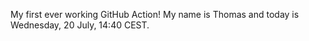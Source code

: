 My first ever working GitHub Action!
My name is Thomas and today is Wednesday, 20 July, 14:40 CEST. 
